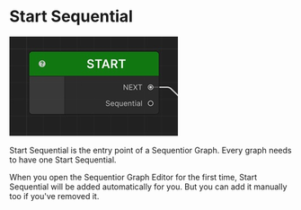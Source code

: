 # Start Sequential

![Start Sequential](../img/sequential_start.jpg)

Start Sequential is the entry point of a Sequentior Graph. Every graph needs to have one Start Sequential.

When you open the Sequentior Graph Editor for the first time, Start Sequential will be added automatically for you. But you can add it manually too if you've removed it.

